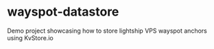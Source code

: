 # wayspot-datastore
Demo project showcasing how to store lightship VPS wayspot anchors using KvStore.io
